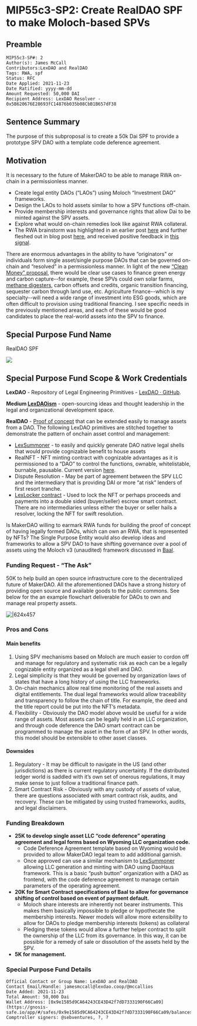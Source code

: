 # MIP55c3-SP2: Create RealDAO SPF to make Moloch-based SPVs

## Preamble

```
MIP55c3-SP#: 2
Author(s): James McCall
Contributors:LexDAO and RealDAO
Tags: RWA, spf
Status: RFC
Date Applied: 2021-11-23
Date Ratified: yyyy-mm-dd
Amount Requested: 50,000 DAI
Recipient Address: LexDAO Resolver - 0x5B620676E28693fC14876b035b08CbB1B657dF38
```

## Sentence Summary

The purpose of this subproposal is to create a 50k Dai SPF to provide a prototype SPV DAO with a template code deference agreement.

## Motivation

It is necessary to the future of MakerDAO to be able to manage RWA on-chain in a permissionless manner.

* Create legal entity DAOs (“LAOs”) using Moloch “Investment DAO” frameworks.
* Design the LAOs to hold assets similar to how a SPV functions off-chain.
* Provide membership interests and governance rights that allow Dai to be minted against the SPV assets.
* Explore what would on-chain remedies look like against RWA collateral.
* The RWA brainstorm was highlighted in an earlier post [here](https://forum.makerdao.com/t/realdao-spv-concept-work-in-progress/9281) and further fleshed out in blog post [here](https://medium.com/lexdaoism/when-daos-get-real-managing-real-property-on-a-blockchain-83f43f55da53), and received positive feedback in [this signal](https://forum.makerdao.com/t/mip-55-signal-request-realdao-spf-to-make-moloch-based-spvs/11204).

There are enormous advantages in the ability to have “originators” or individuals form single asset/single purpose DAOs that can be governed on-chain and “resolved” in a permissionless manner. In light of the new [“Clean Money” proposal](https://forum.makerdao.com/t/the-case-for-clean-money/10684), there would be clear use cases to finance green energy and carbon capture--for example, these SPVs could own solar farms, [methane digesters](https://www.infrastructureinvestor.com/meridiam-enters-us-biogas-market-in-35m-idaho-digester-acquisition/), carbon offsets and credits, organic transition financing, sequester carbon through land use, etc. Agriculture finance--which is my specialty--will need a wide range of investment into ESG goods, which are often difficult to provision using traditional financing. I see specific needs in the previously mentioned areas, and each of these would be good candidates to place the real-world assets into the SPV to finance.

## Special Purpose Fund Name

RealDAO SPF

![](https://github.com/makerdao/mips/blob/master/MIP55/MIP55c3-Subproposals/supporting-materials/MIP55c3-SP2/venn.png)

## Special Purpose Fund Scope & Work Credentials

**LexDAO** - Repository of Legal Engineering Primitives - [LexDAO · GitHub](https://github.com/lexDAO).

**Medium [LexDAOism](https://medium.com/lexdaoism)** - open-sourcing ideas and thought leadership in the legal and organizational development space.

**RealDAO** - [Proof of concept](https://medium.com/lexdaoism/when-daos-get-real-managing-real-property-on-a-blockchain-83f43f55da53) that can be extended easily to manage assets from a DAO. The following LexDAO primitives are stitched together to demonstrate the pattern of onchain asset control and management:

* [LexSummoner](https://lexdao.github.io/LexSummoner/) - to easily and quickly generate DAO native legal shells that would provide cognizable benefit to house assets
* RealNFT - NFT minting contract with cognizable advantages as it is permissioned to a “DAO” to control the functions, ownable, whitelistable, burnable, pausable. Current version [here](https://etherscan.io/address/0x4e2df5ad942fafd27a68fa793c6a6494c9be998e#code).
* Dispute Resolution - May be part of agreement between the SPV LLC and the intermediary that is providing DAI or more “at risk” lenders of first resort tranche.
* [LexLocker contract](https://etherscan.io/address/0xf91e098a4da86aacf082f35f976e8eb18005b33c#code) - Used to lock the NFT or perhaps proceeds and payments into a double sided (buyer/seller) escrow smart contract. There are no intermediaries unless either the buyer or seller hails a resolver, locking the NFT for swift resolution.

Is MakerDAO willing to earmark RWA funds for building the proof of concept of having legally formed DAOs, which can own an RWA, that is represented by NFTs? The Single Purpose Entity would also develop ideas and frameworks to allow a SPV DAO to have shifting governance over a pool of assets using the Moloch v3 (unaudited) framework discussed in [Baal](https://medium.com/@molochmystics/molochv3-8eb732cd0930).

### Funding Request - “The Ask”

50K to help build an open source infrastructure core to the decentralized future of MakerDAO. All the aforementioned DAOs have a strong history of providing open source and available goods to the public commons. See below for the an example flowchart deliverable for DAOs to own and manage real property assets.

![|624x457](upload://aOpkLx1c2ZwaV3F31rM1EYKm7sz.png)

### Pros and Cons

#### Main benefits

1. Using SPV mechanisms based on Moloch are much easier to cordon off and manage for regulatory and systematic risk as each can be a legally cognizable entity organized as a legal shell and DAO.
2. Legal simplicity is that they would be governed by organization laws of states that have a long history of using the LLC frameworks.
3. On-chain mechanics allow real time monitoring of the real assets and digital entitlements. The dual legal frameworks would allow traceability and transparency to follow the chain of title. For example, the deed and the title report could be put into the NFT’s metadata.
4. Flexibility - Obviously the DAO model above would be useful for a wide range of assets. Most assets can be legally held in an LLC organization, and through code deference the DAO smart contract can be programmed to manage the asset in the form of an SPV. In other words, this model should be extensible to other asset classes.

#### Downsides

1. Regulatory - It may be difficult to navigate in the US (and other jurisdictions) as there is current regulatory uncertainty. If the distributed ledger world is saddled with it’s own set of onerous regulations, it may make sense to just follow a traditional finance path.
2. Smart Contract Risk - Obviously with any custody of assets of value, there are questions associated with smart contract risk, audits, and recovery. These can be mitigated by using trusted frameworks, audits, and legal disclaimers.

### Funding Breakdown

* **25K to develop single asset LLC “code deference” operating agreement and legal forms based on Wyoming LLC organization code.**
	* Code Deference Agreement template based on Wyoming would be provided to allow MakerDAO legal team to add additional garnish.
	* Once approved can use a similar mechanism to [LexSummoner](https://lexdao.github.io/LexSummoner/) allowing LLC generation and minting with DAO using DaoHaus framework. This is a basic “push button” organization with a DAO as frontend, with the code deference agreement to manage certain parameters of the operating agreement.
* **20K for Smart Contract specifications of Baal to allow for governance shifting of control based on event of payment default.**
	* Moloch share interests are inherently not bearer instruments. This makes them basically impossible to pledge or hypothecate the membership interests. Newer models will allow more extensibility to allow for DAOs to pledge membership interests (tokens) as collateral
	* Pledging these tokens would allow a further helper contract to split the ownership of the LLC from its governance. In this way, it can be possible for a remedy of sale or dissolution of the assets held by the SPV.
* **5K for management.**

### Special Purpose Fund Details

```
Official Contact or Group Name: LexDAO and RealDAO
Contact Email/Handle: jamesmccall@lexdao.coop/@mccallios
Date Added: 2021-11-23
Total Amount: 50,000 Dai
Wallet Address: [0x9e1585d9CA64243CE43D42f7dD7333190F66Ca09](https://gnosis-safe.io/app/#/safes/0x9e1585d9CA64243CE43D42f7dD7333190F66Ca09/balances)
Comptroller signers: @sebventures, ?, ?
```